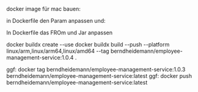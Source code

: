 docker image für mac bauen:

in Dockerfile den Param anpassen und:

In Dockerfile das FROm und Jar anpassen

docker buildx create --use
docker buildx build --push --platform linux/arm,linux/arm64,linux/amd64 --tag
berndheidemann/employee-management-service:1.0.4 .

ggf: docker tag berndheidemann/employee-management-service:1.0.3 berndheidemann/employee-management-service:latest
ggf: docker push berndheidemann/employee-management-service:latest


